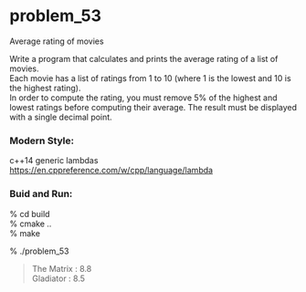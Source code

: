 problem_53
===============

Average rating of movies  

Write a program that calculates and prints the average rating of a list of movies.   
Each movie has a list of ratings from 1 to 10 (where 1 is the lowest and 10 is the highest rating).   
In order to compute the rating, you must remove 5% of the highest and lowest ratings before computing their average.   The result must be displayed with a single decimal point.


### Modern Style:  
c++14 generic lambdas
https://en.cppreference.com/w/cpp/language/lambda


### Buid and Run:  
% cd build  
% cmake ..  
% make  

% ./problem_53 
> The Matrix : 8.8  
> Gladiator : 8.5  

